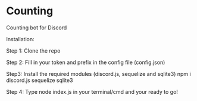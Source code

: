 # Counting
Counting bot for Discord

Installation:

Step 1: 
Clone the repo

Step 2: 
Fill in your token and prefix in the config file (config.json)

Step3:
Install the required modules (discord.js, sequelize and sqlite3)
npm i discord.js sequelize sqlite3

Step 4:
Type node index.js in your terminal/cmd and your ready to go!
